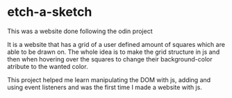 # etch-a-sketch
This was a website done following the odin project

It is a website that has a grid
of a user defined amount of squares which are able to be drawn on.
The whole idea is to make the grid structure in js and then when 
hovering over the squares to
change their background-color atribute to the wanted color.

This project helped me learn manipulating
the DOM with js, adding and using event listeners and was the first time I made a website with js.